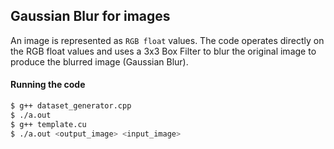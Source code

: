 ## Gaussian Blur for images

An image is represented as `RGB float` values. The code operates directly on the RGB float values and uses a 3x3 Box Filter to blur the original image to produce the blurred image (Gaussian Blur).

#### Running the code

```sh
$ g++ dataset_generator.cpp
$ ./a.out
$ g++ template.cu
$ ./a.out <output_image> <input_image>
```
